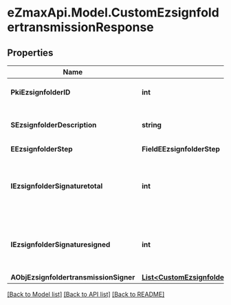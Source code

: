 
# eZmaxApi.Model.CustomEzsignfoldertransmissionResponse

## Properties

Name | Type | Description | Notes
------------ | ------------- | ------------- | -------------
**PkiEzsignfolderID** | **int** | The unique ID of the Ezsignfolder | 
**SEzsignfolderDescription** | **string** | The description of the Ezsignfolder | 
**EEzsignfolderStep** | **FieldEEzsignfolderStep** |  | 
**IEzsignfolderSignaturetotal** | **int** | The number of total signatures that were requested in the Ezsignfolder | 
**IEzsignfolderSignaturesigned** | **int** | The number of signatures that were signed in the Ezsignfolder. | 
**AObjEzsignfoldertransmissionSigner** | [**List&lt;CustomEzsignfoldertransmissionSignerResponse&gt;**](CustomEzsignfoldertransmissionSignerResponse.md) |  | 

[[Back to Model list]](../README.md#documentation-for-models)
[[Back to API list]](../README.md#documentation-for-api-endpoints)
[[Back to README]](../README.md)

